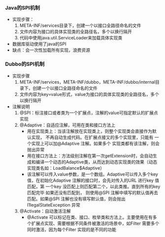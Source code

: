 ### Java的SPI机制

- 实现步骤：
    1. META-INF/services目录下，创建一个以接口全路径命名的文件
    2. 文件内容为接口的具体实现类的全路径名，多个以换行隔开
    3. 代码中使用java.util.ServiceLoader来加载具体实现类
- 数据库驱动使用了java的SPI
- 缺点：会一次性加载所有实现，浪费资源

### Dubbo的SPI机制

- 实现步骤
    1. META-INF/services，META-INF/dubbo，META-INF/dubbo/internal目录下，创建一个以接口全路径命名的文件
    2. 文件内容为key=value形式，value为接口的具体实现类的全路径名，多个以换行隔开
- 注解说明
    1. @SPI：标注接口或者类为一个扩展点，注解的value可指定默认的扩展点实现
    2. @Adaptive：自适应注解，可用在类和接口方法上
        - 用在实现类上：当该注解放在实现类上，则整个实现类会直接作为默认实现， 不再自动生成代码。在扩展点接又的多个实现里，只能有 一个实现上可以加@Adaptive 注解。如果多个 实现类都有该注解，则会抛出异常
        - 用在接口方法上：方法级别注解在第一次getExtension时，会自动生成和编译一个动态的Adaptive类，从而达到动态实现类的效果（动态实现类名如：LoadBalance$Adaptive）
        - 该注解可以传入value参数，是一个数组。Adaptive可以传入多个key值，在初始化Adaptive 注解的接口时，会先对传入的URL 进行key 值匹配，第 一个key
          没匹配上则匹配第二个，以此类推。直到所有的key 匹配完毕 如果还没有匹配到， 则使用@SPI 注解中填写的默认值再去匹配。如果@SPI 注解也没有填写默认值，则会抛出 I1legalStateException 异常
    3. @Activate：自动激活注解
        - @Activate 可以标记在类、接口、枚举类和方法上。主要使用在有多个扩展点实现、需要根据不同条件被激活的场景中，如Filter 需要多个同时激活，因为每个Filter 实现的是不同的功能